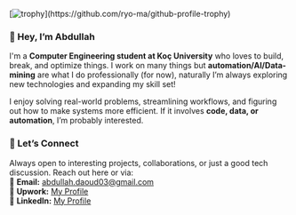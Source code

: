 [![trophy](https://github-profile-trophy.vercel.app/?username=aadaoud&row=2&column=3&theme=onedark&rank=-?)](https://github.com/ryo-ma/github-profile-trophy)

### **👋 Hey, I’m Abdullah**  
I'm a **Computer Engineering student at Koç University** who loves to build, break, and optimize things. I work on many things but **automation/AI/Data-mining** are what I do professionally (for now), naturally I’m always exploring new technologies and expanding my skill set!  

I enjoy solving real-world problems, streamlining workflows, and figuring out how to make systems more efficient. If it involves **code, data, or automation**, I’m probably interested.  

### **🚀 Let’s Connect**  
Always open to interesting projects, collaborations, or just a good tech discussion. Reach out here or via:  
📩 **Email:** [abdullah.daoud03@gmail.com](mailto:abdullah.daoud03@gmail.com)  
💼 **Upwork:** [My Profile](https://www.upwork.com/freelancers/abdullahd62?mp_source=share)  
🔗 **LinkedIn:** [My Profile](https://www.linkedin.com/in/abdullah-davut-a1210b134)
